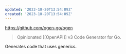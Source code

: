 ```yaml
---
updated: '2023-10-20T13:54:09Z'
created: '2023-10-20T13:54:09Z'
---
```

https://github.com/ogen-go/ogen

> Opinionated [[OpenAPI]] v3 Code Generator for Go.

Generates code that uses generics.